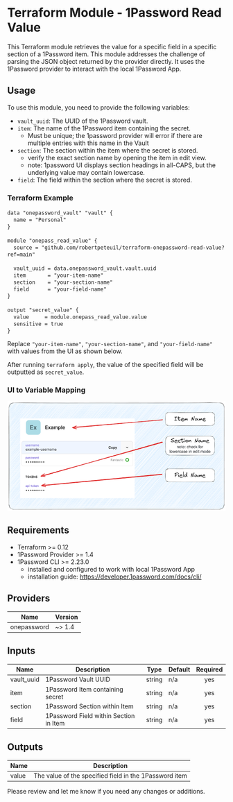 # Terraform Module - 1Password Read Value

This Terraform module retrieves the value for a specific field in a specific section of a 1Password item. This module addresses the challenge of parsing the JSON object returned by the provider directly.  It uses the 1Password provider to interact with the local 1Password App.

## Usage

To use this module, you need to provide the following variables:

- `vault_uuid`: The UUID of the 1Password vault.
- `item`: The name of the 1Password item containing the secret.
  - Must be unique; the 1password provider will error if there are multiple entries with this name in the Vault
- `section`: The section within the item where the secret is stored.
  - verify the exact section name by opening the item in edit view.
  - note: 1password UI displays section headings in all-CAPS, but the underlying value may contain lowercase.
- `field`: The field within the section where the secret is stored.

### Terraform Example

``` hcl
data "onepassword_vault" "vault" {
  name = "Personal"
}

module "onepass_read_value" {
  source = "github.com/robertpeteuil/terraform-onepassword-read-value?ref=main"

  vault_uuid = data.onepassword_vault.vault.uuid
  item       = "your-item-name"
  section    = "your-section-name"
  field      = "your-field-name"
}

output "secret_value" {
  value     = module.onepass_read_value.value
  sensitive = true
}
```

Replace `"your-item-name"`, `"your-section-name"`, and `"your-field-name"` with values from the UI as shown below.

After running `terraform apply`, the value of the specified field will be outputted as `secret_value`.

### UI to Variable Mapping

![images/1pass-item-meta-sm.png](images/1pass-item-meta-sm.png)

## Requirements

- Terraform >= 0.12
- 1Password Provider >= 1.4
- 1Password CLI >= 2.23.0
  - installed and configured to work with local 1Password App
  - installation guide: <https://developer.1password.com/docs/cli/>

## Providers

| Name | Version |
|------|---------|
| onepassword | ~> 1.4 |

## Inputs

| Name | Description | Type | Default | Required |
|------|-------------|------|---------|:--------:|
| vault_uuid | 1Password Vault UUID | string | n/a | yes |
| item | 1Password Item containing secret | string | n/a | yes |
| section | 1Password Section within Item | string | n/a | yes |
| field | 1Password Field within Section in Item | string | n/a | yes |

## Outputs

| Name | Description |
|------|-------------|
| value | The value of the specified field in the 1Password item |

Please review and let me know if you need any changes or additions.
